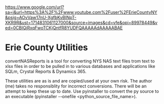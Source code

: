 https://www.google.com/url?sa=i&url=https%3A%2F%2Fwww.youtube.com%2Fuser%2FErieCountyNY&psig=AOvVaw17nU-XgfbKvBINpT-XKR9R&ust=1714831061127000&source=images&cd=vfe&opi=89978449&ved=0CBIQjRxqFwoTCKjQntfR8YUDFQAAAAAdAAAAABAE

# Erie County Utilities

convertNASReports is a tool for converting NYS NAS text files trom text to xlsx files in order to be pulled in to various databases and applications like SQLm, Crystal Reports & Dynamics 365.

These utilities are as is and are copied/used at your own risk.  The author (me) takes no responsiblity for incorrect conversions.  There will be an attempt to keep these up to date.  Use pyinstaller to convert the py source to an executable (pyinstaller --onefile <python_source_file_name>).
